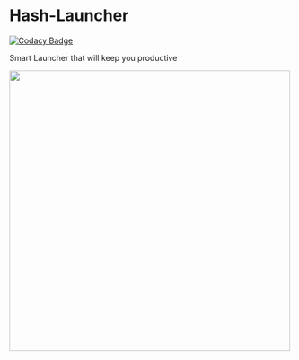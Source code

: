# Hash-Launcher

[![Codacy Badge](https://api.codacy.com/project/badge/Grade/908a4a88a0ef49eb8c8abf3f0319b76b)](https://www.codacy.com/app/passiondroid/Hash-Launcher?utm_source=github.com&utm_medium=referral&utm_content=passiondroid/Hash-Launcher&utm_campaign=badger)

Smart Launcher that will keep you productive

<img src="https://i.imgur.com/3QFWeqX.png" width="500" height="500">
